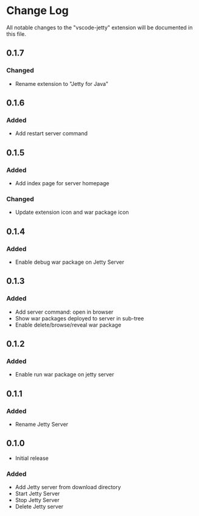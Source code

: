 # Change Log
All notable changes to the "vscode-jetty" extension will be documented in this file.

## 0.1.7
### Changed
* Rename extension to "Jetty for Java"

## 0.1.6
### Added
* Add restart server command

## 0.1.5
### Added
* Add index page for server homepage
### Changed
* Update extension icon and war package icon

## 0.1.4
### Added
* Enable debug war package on Jetty Server

## 0.1.3
### Added
* Add server command: open in browser
* Show war packages deployed to server in sub-tree
* Enable delete/browse/reveal war package

## 0.1.2
### Added
* Enable run war package on jetty server

## 0.1.1
### Added
* Rename Jetty Server

## 0.1.0
- Initial release
### Added
* Add Jetty server from download directory
* Start Jetty Server
* Stop Jetty Server
* Delete Jetty server
